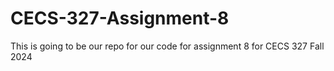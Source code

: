# CECS-327-Assignment-8
This is going to be our repo for our code for assignment 8 for CECS 327 Fall 2024
